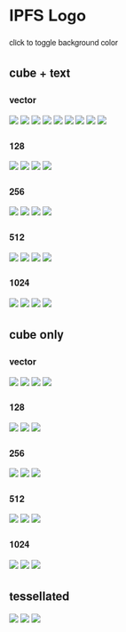 <style>
body {
  font-family: "Helvetica Neue", Helvetica, Arial, sans-serif;
}
joined {
	white-space: nowrap;
}
</style>

<script>
document.onreadystatechange = function () {
  // Solorized backround colors
  var palette = ['white', 'black', '#002B36', '#FDF6E3']
  var color = palette[0]
  var body = document.getElementsByTagName('body')[0]
  body.style.backgroundColor = color
  body.onclick= function(){
    color = palette[(palette.indexOf(color) + 1) % palette.length] || 'white'
    body.style.backgroundColor = color
  }
}
</script>


# IPFS Logo

click to toggle background color

## cube + text

### vector
![](vector/ipfs-logo-vector-ice-text.svg)
<joined>
![](vector/ipfs-logo-vector-black.svg)
![](vector/ipfs-text-vector-black.svg)
</joined>
<joined>
![](vector/ipfs-logo-vector-white.svg)
![](vector/ipfs-text-vector-white.svg)
</joined>
<joined>
![](vector/ipfs-logo-vector-ice.svg)
![](vector/ipfs-text-vector-black.svg)
</joined>
<joined>
![](vector/ipfs-logo-vector-ice.svg)
![](vector/ipfs-text-vector-white.svg)
</joined>

### 128

![](raster-generated/ipfs-logo-text-128-black.png)
![](raster-generated/ipfs-logo-text-128-white.png)
![](raster-generated/ipfs-logo-text-128-ice.png)
![](raster-generated/ipfs-logo-text-128-ice-white.png)

### 256

![](raster-generated/ipfs-logo-text-256-black.png)
![](raster-generated/ipfs-logo-text-256-white.png)
![](raster-generated/ipfs-logo-text-256-ice.png)
![](raster-generated/ipfs-logo-text-256-ice-white.png)

### 512

![](raster-generated/ipfs-logo-text-512-black.png)
![](raster-generated/ipfs-logo-text-512-white.png)
![](raster-generated/ipfs-logo-text-512-ice.png)
![](raster-generated/ipfs-logo-text-512-ice-white.png)

### 1024

![](raster-generated/ipfs-logo-text-1024-black.png)
![](raster-generated/ipfs-logo-text-1024-white.png)
![](raster-generated/ipfs-logo-text-1024-ice.png)
![](raster-generated/ipfs-logo-text-1024-ice-white.png)

## cube only

### vector

![](vector/ipfs-logo-vector-black.svg)
![](vector/ipfs-logo-vector-white.svg)
![](vector/ipfs-logo-vector-ice.svg)
![](vector/ipfs-logo-vector-white-outline.svg)

### 128

![](raster-generated/ipfs-logo-128-black.png)
![](raster-generated/ipfs-logo-128-white.png)
![](raster-generated/ipfs-logo-128-ice.png)

### 256

![](raster-generated/ipfs-logo-256-black.png)
![](raster-generated/ipfs-logo-256-white.png)
![](raster-generated/ipfs-logo-256-ice.png)

### 512

![](raster-generated/ipfs-logo-512-black.png)
![](raster-generated/ipfs-logo-512-white.png)
![](raster-generated/ipfs-logo-512-ice.png)

### 1024

![](raster-generated/ipfs-logo-1024-black.png)
![](raster-generated/ipfs-logo-1024-white.png)
![](raster-generated/ipfs-logo-1024-ice.png)

## tessellated

![](raster/ipfs-logo-128-black-tessellated.png)
![](raster/ipfs-logo-128-white-tessellated.png)
![](raster/ipfs-logo-128-ice-tessellated.png)

